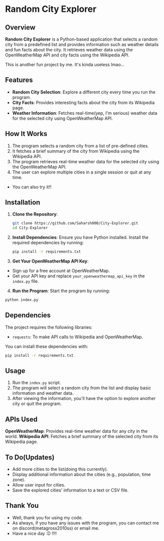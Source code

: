 # Random City Explorer

## Overview
**Random City Explorer** is a Python-based application that selects a random city from a predefined list and provides information such as weather details and fun facts about the city. It retrieves weather data using the OpenWeatherMap API and city facts using the Wikipedia API.

This is another fun project by me. It's kinda useless lmao...

## Features
- **Random City Selection**: Explore a different city every time you run the program.
- **City Facts**: Provides interesting facts about the city from its Wikipedia page.
- **Weather Information**: Fetches real-time(yep, I'm serious) weather data for the selected city using OpenWeatherMap API.

## How It Works
1. The program selects a random city from a list of pre-defined cities.
2. It fetches a brief summary of the city from Wikipedia using the Wikipedia API.
3. The program retrieves real-time weather data for the selected city using the OpenWeatherMap API.
4. The user can explore multiple cities in a single session or quit at any time.

- You can also try it!!

  
## Installation

1. **Clone the Repository**:
   ```bash
   git clone https://github.com/Saharsh000/City-Explorer.git
   cd City-Explorer
   ```
2. **Install Dependencies**:
   Ensure you have Python installed. Install the required dependencies by running:
   ```bash
   pip install -r requirements.txt
   ```
3. **Get Your OpenWeatherMap API Key**:
  - Sign up for a free account at OpenWeatherMap.
  - Get your API key and replace `your_openweathermap_api_key` in the `index.py` file.

4. **Run the Program**: Start the program by running:
```bash
python index.py
```
## Dependencies

The project requires the following libraries:
- `requests`: To make API calls to Wikipedia and OpenWeatherMap.

You can install these dependencies with:

```bash
pip install -r requirements.txt
```
## Usage
1. Run the `index.py` script.
2. The program will select a random city from the list and display basic information and weather data.
3. After viewing the information, you'll have the option to explore another city or quit the program.

## APIs Used
**OpenWeatherMap**: Provides real-time weather data for any city in the world.
**Wikipedia API**: Fetches a brief summary of the selected city from its Wikipedia page.

## To Do(Updates)
- Add more cities to the list(doing this currently).
- Display additional information about the cities (e.g., population, time zone).
- Allow user input for cities.
- Save the explored cities' information to a text or CSV file.


## Thank You
- Well, thank you for using my code.
- As always, if you have any issues with the program, you can contact me on discord(metagross2010ss) or email me.
- Have a nice day :D !!!!

